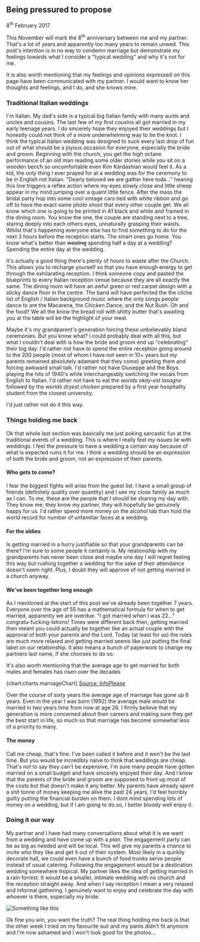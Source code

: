 ## Being pressured to propose

8<sup>th</sup> February 2017

This November will mark the 8<sup>th</sup> anniversary between me and my partner. That's a lot of years and apparently too many years to remain unwed. This post's intention is in no way to condemn marriage but demonstrate my feelings towards what I consider a "typical wedding" and why it's not for me.  

It is also worth mentioning that my feelings and opinions expressed on this page have been communicated with my partner. I would want to know her thoughts and feelings, and I do, and she knows mine.

### Traditional Italian weddings

I'm Italian. My dad's side is a typical big Italian family with many aunts and uncles and cousins. The last few of my first cousins all got married in my early teenage years. I do sincerely hope they enjoyed their weddings but I honestly could not think of a more underwhelming way to tie the knot. I think the typical Italian wedding was designed to suck every last drop of fun out of what should be a joyous occasion for everyone, especially the bride and groom. Beginning with the church, you get the high octane performance of an old man reading some older stories while you sit on a wooden bench so uncomfortable even Kim Kardashian would feel it. As a kid, the only thing I ever prayed for at a wedding was for the ceremony to be in English not Italian. "Dearly beloved we are gather here toda..." hearing this line triggers a reflex action where my eyes slowly close and little sheep appear in my mind jumping over a quaint little fence. After the mass the bridal party hop into some cool vintage cars tied with white ribbon and go off to have the exact same photo shoot that every other couple get. We all know which one is going to be printed in A1 black and white and framed in the dining room. You know the one, the couple are standing next to a tree, staring deeply into each others eyes, unnaturally grasping their waists. Whilst that's happening everyone else has to find something to do for the next 3 hours before the reception starts. The smart ones go home. You know what's better than ~~wasting~~ spending half a day at a wedding? Spending the entire day at the wedding. 

It's actually a good thing there's plenty of hours to waste after the Church. This allows you to recharge yourself so that you have enough energy to get through the exhilarating reception. I think someone copy and pasted the blueprints to every Italian reception venue because they are all exactly the same. The dining room will have an awful green or red carpet design with a sticky dance floor in the centre. The band will have perfected the the cliche list of English / Italian background music where the only songs people dance to are the Macarena, the Chicken Dance, and the Nut Bush. Oh and the food? We all the know the bread roll with shitty butter that's awaiting you at the table will be the highlight of your meal.  

Maybe it's my grandparent's generation forcing these unbelievably bland ceremonies. But you know what? I could probably deal with all this, but what I couldn't deal with is how the bride and groom end up "celebrating" their big day. I'd rather not have to spend the entire reception going around to the 200 people (most of whom I have not seen in 10+ years but my parents remained absolutely adamant that they come) greeting them and forcing awkward small talk. I'd rather not have Giuseppe and the Boys playing the hits of 1940's while interchangeably switching the vocals from English to Italian. I'd rather not have to eat the _worlds okay-est lasagne_ followed by the _worlds dryest chicken_ prepared by a first year hospitality student from the closest university.  

I'd just rather not do it this way.

### Things holding me back

Ok that whole last section was basically me just poking sarcastic fun at the traditional events of a wedding. This is where I really feel my issues lie with weddings. I feel the pressure to have a wedding a certain way because of what is expected ruins it for me. I think a wedding should be an expression of both the bride and groom, not an expression of their parents.  

#### Who gets to come?

I fear the biggest fights will arise from the guest list. I have a small group of friends (definitely quality over quantity) and I see my close family as much as I can. To me, these are the people that I should be sharing my day with. They know me, they know my partner, they will hopefully be genuinely happy for us. I'd rather spend more money on the alcohol tab than hold the world record for number of unfamiliar faces at a wedding.  

#### For the oldies

Is getting married in a hurry justifiable so that your grandparents can be there? I'm sure to some people it certainly is. My relationship with my grandparents has never been close and maybe one day I will regret feeling this way but rushing together a wedding for the sake of their attendance doesn't seem right. Plus, I doubt they will approve of not getting married in a church anyway.  

#### We've been together long enough

As I mentioned at the start of this post we've already been together 7 years. Everyone over the age of 55 has a mathematical formula for when to get married, apparently we are overdue. "I got married when I was 22..." congratu-fucking-lations! Times were different back then, getting married then meant you could actually be together like an actual couple with the approval of both your parents and the Lord. Today (at least for us) the rules are much more relaxed and getting married seems like just putting the final label on our relationship. It also means a bunch of paperwork to change my partners last name, if she chooses to do so.  

It's also worth mentioning that the average age to get married for both males and females has risen over the decades

{chart:charts.marriageChart}
[Source: InfoPlease](http://www.infoplease.com/ipa/A0005061.html)

Over the course of sixty years the average age of marriage has gone up 6 years. Even in the year I was born (1992) the average male would be married in two years time from now at age 26. I firmly believe that my generation is more concerned about their careers and making sure they get the best start in life, so much so that marriage has become somewhat less of a priority to many.

#### The money

Call me cheap, that's fine. I've been called it before and it won't be the last time. But you would be incredibly naive to think that weddings are cheap. That's not to say they can't be expensive, I'm sure many people have gotten married on a small budget and have sincerely enjoyed their day. And I know that the parents of the bride and groom are supposed to front up most of the costs but that doesn't make it any better. My parents have already spent a shit tonne of money keeping me alive the past 24 years, I'd feel horribly guilty putting the financial burden on them. I dont mind spending lots of money on a wedding, but if I am going to do so, I better bloody well enjoy it.  

### Doing it our way

My partner and I have had many conversations about what it is we want from a wedding and have come up with a _plan_. The engagement party can be as big as needed and will be local. This will give my parents a chance to invite who they like and get it out of their system. Most likely in a quirkily decorate hall, we could even have a bunch of food trunks serve people instead of usual catering. Following the engagement would be a destination wedding somewhere tropical. My partner likes the idea of getting married in a rain forrest. It would be a smaller, intimate wedding with no church and the reception straight away. And when I say reception I mean a very relaxed and informal gathering. I genuinely want to enjoy and celebrate the day with whoever is there, especially my bride.

![Something like this](https://jamesformica.github.io/blog/images/wedding/forrest.jpg)



Ok fine you win, you want the truth? The real thing holding me back is that the other week I tried on my favourite suit and my pants didn't fit anymore and I'm now ashamed and I won't look good for the photos...

